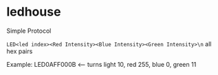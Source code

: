 # ledhouse


Simple Protocol

`LED<led index><Red Intensity><Blue Intensity><Green Intensity>\n` all hex pairs

Example:
LED0AFF000B <-- turns light 10, red 255, blue 0, green 11
